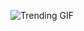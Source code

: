 
<!-- GIF_SECTION -->
![Trending GIF](https://media3.giphy.com/media/v1.Y2lkPThiYjIxNzcyeTI1aHd3OWV5OGEzbHNvanV4dDY5ZnNtOGdrdWJxY3JnbXc0YTEycSZlcD12MV9naWZzX3NlYXJjaCZjdD1n/Ws6T5PN7wHv3cY8xy8/giphy.gif)
<!-- END_GIF_SECTION -->

